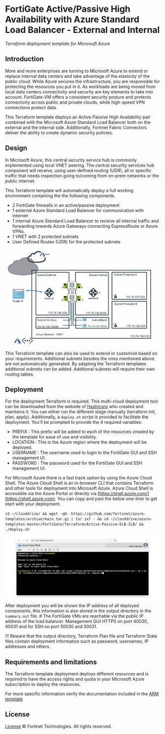 # FortiGate Active/Passive High Availability with Azure Standard Load Balancer - External and Internal
*Terraform deployment template for Microsoft Azure*

## Introduction

More and more enterprises are turning to Microsoft Azure to extend or replace internal data centers and take advantage of the elasticity of the public cloud. While Azure secures the infrastructure, you are responsible for protecting the resources you put in it. As workloads are being moved from local data centers connectivity and security are key elements to take into account. FortiGate-VM offers a consistent security posture and protects connectivity across public and private clouds, while high-speed VPN connections protect data.

This Terraform template deploys an Active Passive High Availability pair combined with the Microsoft Azure Standard Load Balancer both on the external and the internal side. Additionally, Fortinet Fabric Connectors deliver the ability to create dynamic security policies.

## Design

In Microsoft Azure, this central security service hub is commonly implemented using local VNET peering. The central security services hub component will receive, using user-defined routing (UDR), all or specific traffic that needs inspection going to/coming from on-prem networks or the public internet.

This Terraform template will automatically deploy a full working environment containing the the following components.

  - 2 FortiGate firewalls in an active/passive deployment
  - 1 external Azure Standard Load Balancer for communication with internet
  - 1 internal Azure Standard Load Balancer to receive all internal traffic and forwarding towards Azure Gateways connecting ExpressRoute or Azure VPNs.
  - 1 VNET with 2 protected subnets
  - User Defined Routes (UDR) for the protected subnets

![VNET peering design](images/fgt-ha.png)

This Terraform template can also be used to extend or customize based on your requirements. Additional subnets besides the ones mentioned above are not automatically generated. By adapting the Terraform templates additional subnets can be added. Additional subnets will require their own routing tables.

## Deployment

For the deployment Terraform is required. This multi-cloud deployment tool can be downloaded from the website of [Hashicorp](https://www.terraform.io/) who created and maintains it. You can either run the different stage manually (terraform init, plan, apply). Additionally, a `deploy.sh` script is provided to facilitate the deployment. You'll be prompted to provide the 4 required variables:

- PREFIX : This prefix will be added to each of the resources created by the template for ease of use and visibility.
- LOCATION : This is the Azure region where the deployment will be deployed.
- USERNAME : The username used to login to the FortiGate GUI and SSH management UI.
- PASSWORD : The password used for the FortiGate GUI and SSH management UI.

For Microsoft Azure there is a fast track option by using the Azure Cloud Shell. The Azure Cloud Shell is an in-browser CLI that contains Terraform and other tools for deployment into Microsoft Azure. Azure Cloud Shell is accessible via the Azure Portal or directly via [https://shell.azure.com/](https://shell.azure.com). You can copy and past the below one-liner to get start with your deployment.

`cd ~/clouddrive/ && wget -qO- https://github.com/fortinet/azure-templates/archive/main.tar.gz | tar zxf - && cd ~/clouddrive/azure-templates-master/FortiGate/Terraform/Active-Passive-ELB-ILB/ && ./deploy.sh`

![Azure Cloud Shell](images/azure-cloud-shell.png)

After deployment you will be shown the IP address of all deployed components, this information is also stored in the output directory in the `summary.out` file. # The FortiGate VMs are reachable via the public IP address of the load balancer. Management GUI HTTPS on port 40030, 40031 and for SSH on port 50030 and 50031.

!!! Beware that the output directory, Terraform Plan file and Terraform State files contain deployment information such as password, usernames, IP addresses and others.

## Requirements and limitations

The Terraform template deployment deploys different resources and is required to have the access rights and quota in your Microsoft Azure subscription to deploy the resources.

For more specific information verify the documentation included in the [ARM template](../Active-Passive-ELB-ILB/)

## License
[License](LICENSE) © Fortinet Technologies. All rights reserved.
